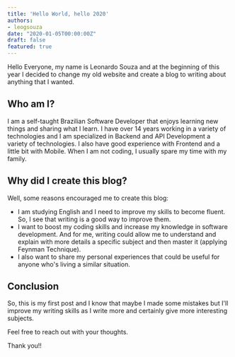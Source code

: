 ```yaml
---
title: 'Hello World, hello 2020'
authors:
- leogsouza
date: "2020-01-05T00:00:00Z"
draft: false
featured: true
---
```


Hello Everyone, my name is Leonardo Souza and at the beginning of this year I decided to change my old website and create a blog to writing about anything that I wanted. 

## **Who am I?**

I am a self-taught Brazilian Software Developer that enjoys learning new things and sharing what I learn. I have over 14 years working in a variety of technologies and I am specialized in Backend and API Development a variety of technologies. I also have good experience with Frontend and a little bit with Mobile. When I am not coding, I usually spare my time with my family.

## **Why did I create this blog?**

Well, some reasons encouraged me to create this blog:
- I am studying English and I need to improve my skills to become fluent. So, I see that writing is a good way to improve them.
- I want to boost my coding skills and increase my knowledge in software development. And for me, writing could allow me to understand and explain with more details a specific subject and then master it (applying Feynman Technique).
- I also want to share my personal experiences that could be useful for anyone who's living a similar situation.

## **Conclusion**
So, this is my first post and I know that maybe I made some mistakes but I'll improve my writing skills as I write more and certainly give more interesting subjects.

Feel free to reach out with your thoughts.

Thank you!!



